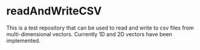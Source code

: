 readAndWriteCSV
===============

This is a test repository that can be used to read and write to csv files from multi-dimensional vectors. Currently 1D and 2D vectors have been implemented.
